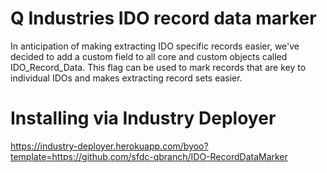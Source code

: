 # Q Industries IDO record data marker
In anticipation of making extracting IDO specific records easier, we've decided to add a custom field to all core and custom objects called IDO_Record_Data.  This flag can be used to mark records that are key to individual IDOs and makes extracting record sets easier.

# Installing via Industry Deployer

https://industry-deployer.herokuapp.com/byoo?template=https://github.com/sfdc-qbranch/IDO-RecordDataMarker
